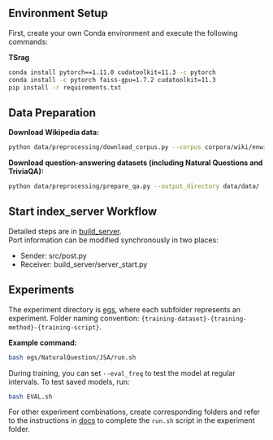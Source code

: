 ## Environment Setup  
First, create your own Conda environment and execute the following commands:  

**TSrag**  
```bash  
conda install pytorch==1.11.0 cudatoolkit=11.3 -c pytorch  
conda install -c pytorch faiss-gpu=1.7.2 cudatoolkit=11.3  
pip install -r requirements.txt  
```  


## Data Preparation  
**Download Wikipedia data:**  
```bash  
python data/preprocessing/download_corpus.py --corpus corpora/wiki/enwiki-dec2018 --output_directory data  
```  

**Download question-answering datasets (including Natural Questions and TriviaQA):**  
```bash  
python data/preprocessing/prepare_qa.py --output_directory data/data/  
```  


## Start index_server Workflow  
Detailed steps are in [build_server](./build_server/).  
Port information can be modified synchronously in two places:  
- Sender: src/post.py  
- Receiver: build_server/server_start.py  


## Experiments  
The experiment directory is [egs](./egs/), where each subfolder represents an experiment. Folder naming convention: `{training-dataset}-{training-method}-{training-script}`.  

**Example command:**  
```bash  
bash egs/NaturalQuestion/JSA/run.sh  
```  

During training, you can set `--eval_freq` to test the model at regular intervals. To test saved models, run:  
```bash  
bash EVAL.sh  
```  

For other experiment combinations, create corresponding folders and refer to the instructions in [docs](./docs/) to complete the `run.sh` script in the experiment folder.
